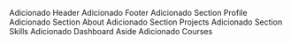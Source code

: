 Adicionado Header
Adicionado Footer
Adicionado Section Profile
Adicionado Section About
Adicionado Section Projects
Adicionado Section Skills
Adicionado Dashboard Aside
Adicionado Courses